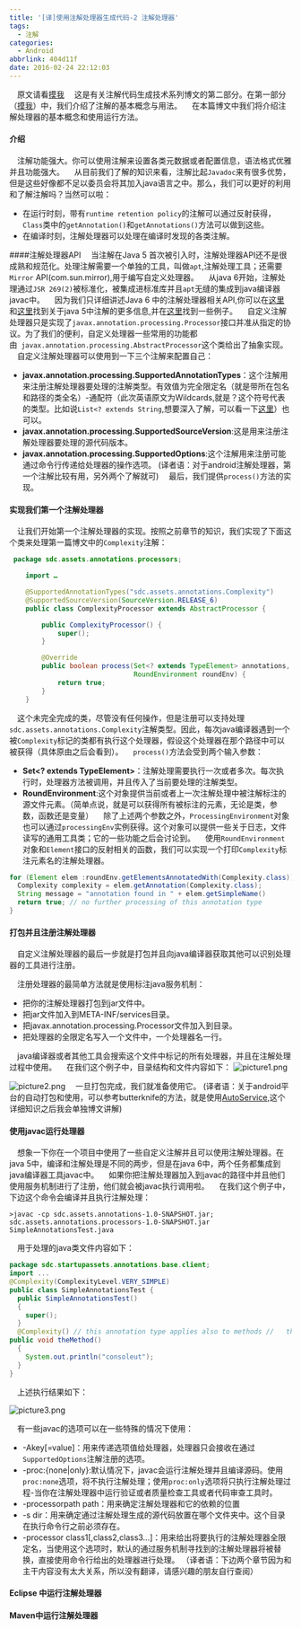```yaml
---
title: '[译]使用注解处理器生成代码-2 注解处理器'
tags:
  - 注解
categories:
  - Android
abbrlink: 404d11f
date: 2016-02-24 22:12:03
---
```

 原文请看[摸我](https://deors.wordpress.com/2011/10/08/annotation-processors/)
 这是有关注解代码生成技术系列博文的第二部分。在第一部分（[摸我](https://deors.wordpress.com/2011/09/26/annotation-types/)）中，我们介绍了注解的基本概念与用法。
 在本篇博文中我们将介绍注解处理器的基本概念和使用运行方法。
#### 介绍
 注解功能强大。你可以使用注解来设置各类元数据或者配置信息，语法格式优雅并且功能强大。
 从目前我们了解的知识来看，注解比起`Javadoc`来有很多优势，但是这些好像都不足以委员会将其加入java语言之中。那么，我们可以更好的利用和了解注解吗？当然可以啦：
- 在运行时刻，带有`runtime retention policy`的注解可以通过反射获得，`Class`类中的`getAnnotation()`和`getAnnotations()`方法可以做到这些。
- 在编译时刻，注解处理器可以处理在编译时发现的各类注解。

####注解处理器API
 当注解在Java 5 首次被引入时，注解处理器API还不是很成熟和规范化。处理注解需要一个单独的工具，叫做`apt`,注解处理工具；还需要`Mirror` API(com.sun.mirror),用于编写自定义处理器。
 从java 6开始，注解处理通过`JSR 269(2)`被标准化，被集成进标准库并且`apt`无缝的集成到java编译器javac中。
 因为我们只详细讲述Java 6 中的注解处理器相关API,你可以在[这里](http://download.oracle.com/javase/1.5.0/docs/guide/apt/)和[这里](http://download.oracle.com/javase/1.5.0/docs/guide/apt/mirror/overview-summary.html)找到关于java 5中注解的更多信息,并在[这里](http://www.javalobby.org/java/forums/t17876.html)找到一些例子。
 自定义注解处理器只是实现了`javax.annotation.processing.Processor`接口并准从指定的协议。为了我们的便利，自定义处理器一些常用的功能都由` javax.annotation.processing.AbstractProcessor`这个类给出了抽象实现。
 自定义注解处理器可以使用到一下三个注解来配置自己：
- **javax.annotation.processing.SupportedAnnotationTypes**：这个注解用来注册注解处理器要处理的注解类型。有效值为完全限定名（就是带所在包名和路径的类全名）-通配符（此次英语原文为Wildcards,就是？这个符号代表的类型。比如说`List<? extends String`,想要深入了解，可以看一下[这里](http://stackoverflow.com/questions/18176594/when-to-use-generic-methods-and-when-to-use-wild-card)）也可以。
- **javax.annotation.processing.SupportedSourceVersion**:这是用来注册注解处理器要处理的源代码版本。
- **javax.annotation.processing.SupportedOptions**:这个注解用来注册可能通过命令行传递给处理器的操作选项。
(译者语：对于android注解处理器，第一个注解比较有用，另外两个了解就可)
 最后，我们提供`process()`方法的实现。
#### 实现我们第一个注解处理器
 让我们开始第一个注解处理器的实现。按照之前章节的知识，我们实现了下面这个类来处理第一篇博文中的`Complexity`注解：
``` java
 package sdc.assets.annotations.processors;

    import …

    @SupportedAnnotationTypes("sdc.assets.annotations.Complexity")
    @SupportedSourceVersion(SourceVersion.RELEASE_6)
    public class ComplexityProcessor extends AbstractProcessor {

        public ComplexityProcessor() {
            super();
        }

        @Override
        public boolean process(Set<? extends TypeElement> annotations,
                               RoundEnvironment roundEnv) {
            return true;
        }
    }
```
 这个未完全完成的类，尽管没有任何操作，但是注册可以支持处理`sdc.assets.annotations.Complexity`注解类型。因此，每次java编译器遇到一个被`Complexity`标记的类都有执行这个处理器，假设这个处理器在那个路径中可以被获得（具体原由之后会看到）。
 `process()`方法会受到两个输入参数：
- **Set<? extends TypeElement>**：注解处理需要执行一次或者多次。每次执行时，处理器方法被调用，并且传入了当前要处理的注解类型。
- **RoundEnvironment**:这个对象提供当前或者上一次注解处理中被注解标注的源文件元素。（简单点说，就是可以获得所有被标注的元素，无论是类，参数，函数还是变量）
 除了上述两个参数之外，`ProcessingEnvironment`对象也可以通过`processingEnv`实例获得。这个对象可以提供一些关于日志，文件读写的通用工具类；它的一些功能之后会讨论到。
 使用`RoundEnvironment`对象和`Element`接口的反射相关的函数，我们可以实现一个打印`Complexity`标注元素名的注解处理器。

``` java
for (Element elem :roundEnv.getElementsAnnotatedWith(Complexity.class)) {     
  Complexity complexity = elem.getAnnotation(Complexity.class);     
  String message = "annotation found in " + elem.getSimpleName()                     + " with complexity " + complexity.value();       processingEnv.getMessager().printMessage(Diagnostic.Kind.NOTE, message); 
  return true; // no further processing of this annotation type
}
```
#### 打包并且注册注解处理器
 自定义注解处理器的最后一步就是打包并且向java编译器获取其他可以识别处理器的工具进行注册。

 注册处理器的最简单方法就是使用标注java服务机制：

- 把你的注解处理器打包到jar文件中。
- 把jar文件加入到META-INF/services目录。
- 把javax.annotation.processing.Processor文件加入到目录。
- 把处理器的全限定名写入一个文件中，一个处理器名一行。

 java编译器或者其他工具会搜索这个文件中标记的所有处理器，并且在注解处理过程中使用。
 在我们这个例子中，目录结构和文件内容如下：
![picture1.png](http://7xrxif.com1.z0.glb.clouddn.com/apt-apt1.png)

![picture2.png](http://7xrxif.com1.z0.glb.clouddn.com/apt-apt2.png)
 一旦打包完成，我们就准备使用它。
(译者语：关于android平台的自动打包和使用，可以参考butterknife的方法，就是使用[AutoService](https://github.com/google/auto/tree/master/service),这个详细知识之后我会单独博文讲解)
#### 使用javac运行处理器
 想象一下你在一个项目中使用了一些自定义注解并且可以使用注解处理器。在java 5中，编译和注解处理是不同的两步，但是在java 6中，两个任务都集成到java编译器工具javac中。
 如果你把注解处理器加入到javac的路径中并且他们使用服务机制进行了注册，他们就会被javac执行调用啦。
 在我们这个例子中，下边这个命令会编译并且执行注解处理：
```
>javac -cp sdc.assets.annotations-1.0-SNAPSHOT.jar;  
sdc.assets.annotations.processors-1.0-SNAPSHOT.jar    
SimpleAnnotationsTest.java
```
 用于处理的java类文件内容如下：
``` java
package sdc.startupassets.annotations.base.client; 
import ... 
@Complexity(ComplexityLevel.VERY_SIMPLE) 
public class SimpleAnnotationsTest { 
  public SimpleAnnotationsTest() 
  { 
    super(); 
  } 
  @Complexity() // this annotation type applies also to methods //   the default value 'ComplexityLevel.MEDIUM' is assumed 
public void theMethod() 
  { 
    System.out.println("consoleut"); 
  } 
}
```
 上述执行结果如下：

![picture3.png](http://upload-images.jianshu.io/upload_images/623378-17ebea47a83ec437.png?imageMogr2/auto-orient/strip%7CimageView2/2/w/1240)

 有一些javac的选项可以在一些特殊的情况下使用：
- -Akey[=value]：用来传递选项值给处理器，处理器只会接收在通过`SupportedOptions`注解注册的选项。
- -proc:{none|only}:默认情况下，javac会运行注解处理并且编译源码。使用`proc:none`选项，将不执行注解处理；使用`proc:only`选项将只执行注解处理过程-当你在注解处理器中运行验证或者质量检查工具或者代码审查工具时。
- -processorpath path：用来确定注解处理器和它的依赖的位置
- -s dir：用来确定通过注解处理生成的源代码放置在哪个文件夹中。这个目录在执行命令行之前必须存在。
- -processor class1[,class2,class3…]：用来给出将要执行的注解处理器全限定名，当使用这个选项时，默认的通过服务机制寻找到的注解处理器将被替换，直接使用命令行给出的处理器进行处理。
（译者语：下边两个章节因为和主干内容没有太大关系，所以没有翻译，请感兴趣的朋友自行查阅）
#### Eclipse 中运行注解处理器
#### Maven中运行注解处理器
